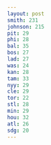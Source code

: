```yaml
---
layout: post
smith: 231
johnson: 215
pit: 29
phi: 28
bal: 35
bos: 27
lad: 27
was: 24
kan: 28
tam: 33
nyy: 29
cle: 29
tor: 22
stl: 28
min: 29
hou: 32
atl: 26
sdg: 20
---
```

